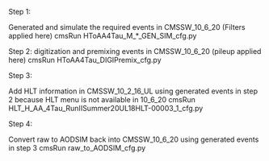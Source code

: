 Step 1:

Generated and simulate the required events in CMSSW_10_6_20 (Filters applied here)
cmsRun  HToAA4Tau_M_*_GEN_SIM_cfg.py

Step 2:
digitization and premixing  events in CMSSW_10_6_20 (pileup applied here)
cmsRun HToAA4Tau_DIGIPremix_cfg.py

Step 3:

Add HLT information in CMSSW_10_2_16_UL using generated events in step 2 because HLT menu is not available in 10_6_20
cmsRun HLT_H_AA_4Tau_RunIISummer20UL18HLT-00003_1_cfg.py

Step 4:

Convert raw to AODSIM back into CMSSW_10_6_20 using generated events in step 3
cmsRun raw_to_AODSIM_cfg.py
